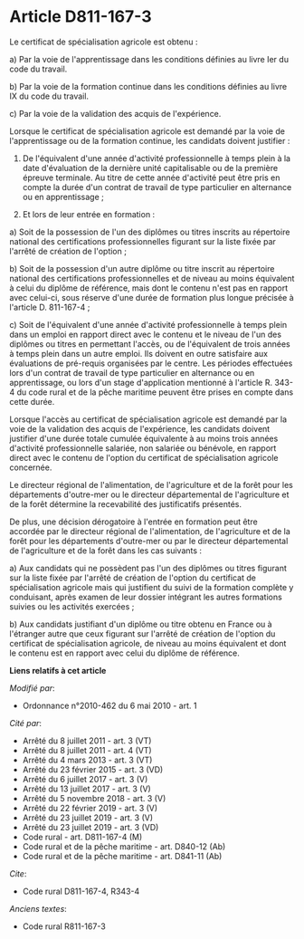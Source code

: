 # Article D811-167-3

Le certificat de spécialisation agricole est obtenu : 

a) Par la voie de l'apprentissage dans les conditions définies au livre Ier du code du travail. 

b) Par la voie de la formation continue dans les conditions définies au livre IX du code du travail. 

c) Par la voie de la validation des acquis de l'expérience. 

Lorsque le certificat de spécialisation agricole est demandé par la voie de l'apprentissage ou de la formation continue, les
candidats doivent justifier : 

1. De l'équivalent d'une année d'activité professionnelle à temps plein à la date d'évaluation de la dernière unité
capitalisable ou de la première épreuve terminale. Au titre de cette année d'activité peut être pris en compte la durée d'un
contrat de travail de type particulier en alternance ou en apprentissage ; 

2. Et lors de leur entrée en formation : 

a) Soit de la possession de l'un des diplômes ou titres inscrits au répertoire national des certifications professionnelles
figurant sur la liste fixée par l'arrêté de création de l'option ; 

b) Soit de la possession d'un autre diplôme ou titre inscrit au répertoire national des certifications professionnelles et de
niveau au moins équivalent à celui du diplôme de référence, mais dont le contenu n'est pas en rapport avec celui-ci, sous
réserve d'une durée de formation plus longue précisée à l'article D. 811-167-4 ; 

c) Soit de l'équivalent d'une année d'activité professionnelle à temps plein dans un emploi en rapport direct avec le contenu
et le niveau de l'un des diplômes ou titres en permettant l'accès, ou de l'équivalent de trois années à temps plein dans un
autre emploi. Ils doivent en outre satisfaire aux évaluations de pré-requis organisées par le centre. Les périodes effectuées
lors d'un contrat de travail de type particulier en alternance ou en apprentissage, ou lors d'un stage d'application
mentionné à l'article R. 343-4 du code rural et de la pêche maritime peuvent être prises en compte dans cette durée. 

Lorsque l'accès au certificat de spécialisation agricole est demandé par la voie de la validation des acquis de l'expérience,
les candidats doivent justifier d'une durée totale cumulée équivalente à au moins trois années d'activité professionnelle
salariée, non salariée ou bénévole, en rapport direct avec le contenu de l'option du certificat de spécialisation agricole
concernée. 

Le directeur régional de l'alimentation, de l'agriculture et de la forêt pour les départements d'outre-mer ou le directeur
départemental de l'agriculture et de la forêt détermine la recevabilité des justificatifs présentés. 

De plus, une décision dérogatoire à l'entrée en formation peut être accordée par le directeur régional de l'alimentation, de
l'agriculture et de la forêt pour les départements d'outre-mer ou par le directeur départemental de l'agriculture et de la
forêt dans les cas suivants : 

a) Aux candidats qui ne possèdent pas l'un des diplômes ou titres figurant sur la liste fixée par l'arrêté de création de
l'option du certificat de spécialisation agricole mais qui justifient du suivi de la formation complète y conduisant, après
examen de leur dossier intégrant les autres formations suivies ou les activités exercées ; 

b) Aux candidats justifiant d'un diplôme ou titre obtenu en France ou à l'étranger autre que ceux figurant sur l'arrêté de
création de l'option du certificat de spécialisation agricole, de niveau au moins équivalent et dont le contenu est en
rapport avec celui du diplôme de référence.

**Liens relatifs à cet article**

_Modifié par_:

  - Ordonnance n°2010-462 du 6 mai 2010 - art. 1

_Cité par_:

  - Arrêté du 8 juillet 2011 - art. 3 (VT)
  - Arrêté du 8 juillet 2011 - art. 4 (VT)
  - Arrêté du 4 mars 2013 - art. 3 (VT)
  - Arrêté du 23 février 2015 - art. 3 (VD)
  - Arrêté du 6 juillet 2017 - art. 3 (V)
  - Arrêté du 13 juillet 2017 - art. 3 (V)
  - Arrêté du 5 novembre 2018 - art. 3 (V)
  - Arrêté du 22 février 2019 - art. 3 (V)
  - Arrêté du 23 juillet 2019 - art. 3 (V)
  - Arrêté du 23 juillet 2019 - art. 3 (VD)
  - Code rural - art. D811-167-4 (M)
  - Code rural et de la pêche maritime - art. D840-12 (Ab)
  - Code rural et de la pêche maritime - art. D841-11 (Ab)

_Cite_:

  - Code rural D811-167-4, R343-4

_Anciens textes_:

  - Code rural R811-167-3
